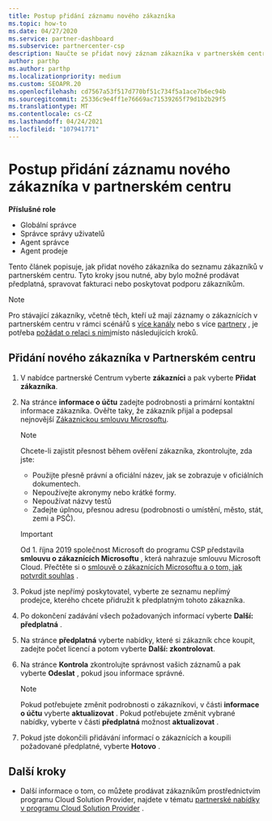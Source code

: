 ```yaml
---
title: Postup přidání záznamu nového zákazníka
ms.topic: how-to
ms.date: 04/27/2020
ms.service: partner-dashboard
ms.subservice: partnercenter-csp
description: Naučte se přidat nový záznam zákazníka v partnerském centru. Pak můžete prodávat předplatné zákazníka, spravovat fakturaci nebo poskytovat zákaznickou podporu.
author: parthp
ms.author: parthp
ms.localizationpriority: medium
ms.custom: SEOAPR.20
ms.openlocfilehash: cd7567a53f517d770bf51c734f5a1ace7b6ec94b
ms.sourcegitcommit: 25336c9e4ff1e76669ac71539265f79d1b2b29f5
ms.translationtype: MT
ms.contentlocale: cs-CZ
ms.lasthandoff: 04/24/2021
ms.locfileid: "107941771"
---
```

# <a name="how-to-add-a-new-customer-record-in-partner-center"></a>Postup přidání záznamu nového zákazníka v partnerském centru

**Příslušné role**

- Globální správce
- Správce správy uživatelů
- Agent správce
- Agent prodeje

Tento článek popisuje, jak přidat nového zákazníka do seznamu zákazníků v partnerském centru. Tyto kroky jsou nutné, aby bylo možné prodávat předplatná, spravovat fakturaci nebo poskytovat podporu zákazníkům.

>[!NOTE]
>Pro stávající zákazníky, včetně těch, kteří už mají záznamy o zákaznících v partnerském centru v rámci scénářů s [více kanály](multichannel.md) nebo s více [partnery](multipartner.md) , je potřeba [požádat o relaci s nimi](request-a-relationship-with-a-customer.md)místo následujících kroků.

## <a name="to-add-a-new-customer-in-partner-center"></a>Přidání nového zákazníka v Partnerském centru

1. V nabídce partnerské Centrum vyberte **zákazníci** a pak vyberte **Přidat zákazníka**.

2. Na stránce **informace o účtu** zadejte podrobnosti a primární kontaktní informace zákazníka. Ověřte taky, že zákazník přijal a podepsal nejnovější [Zákaznickou smlouvu Microsoftu](agreements.md).

   >[!NOTE]
   >
   >Chcete-li zajistit přesnost během ověření zákazníka, zkontrolujte, zda jste:
   >
   >- Použijte přesně právní a oficiální název, jak se zobrazuje v oficiálních dokumentech.
   >- Nepoužívejte akronymy nebo krátké formy.
   >- Nepoužívat názvy testů
   >- Zadejte úplnou, přesnou adresu (podrobnosti o umístění, město, stát, zemi a PSČ).

   >[!IMPORTANT]
   > Od 1. října 2019 společnost Microsoft do programu CSP představila **smlouvu o zákaznících Microsoftu** , která nahrazuje smlouvu Microsoft Cloud. Přečtěte si o [smlouvě o zákaznících Microsoftu a o tom, jak potvrdit souhlas](confirm-customer-agreement.md) .
  
3. Pokud jste nepřímý poskytovatel, vyberte ze seznamu nepřímý prodejce, kterého chcete přidružit k předplatným tohoto zákazníka.

4. Po dokončení zadávání všech požadovaných informací vyberte **Další: předplatná** .

5. Na stránce **předplatná** vyberte nabídky, které si zákazník chce koupit, zadejte počet licencí a potom vyberte **Další: zkontrolovat**.

6. Na stránce **Kontrola** zkontrolujte správnost vašich záznamů a pak vyberte **Odeslat** , pokud jsou informace správné.

   >[!NOTE]
   >Pokud potřebujete změnit podrobnosti o zákazníkovi, v části **informace o účtu** vyberte **aktualizovat** . Pokud potřebujete změnit vybrané nabídky, vyberte v části **předplatná** možnost **aktualizovat** .

7. Pokud jste dokončili přidávání informací o zákaznících a koupili požadované předplatné, vyberte **Hotovo** .

## <a name="next-steps"></a>Další kroky

- Další informace o tom, co můžete prodávat zákazníkům prostřednictvím programu Cloud Solution Provider, najdete v tématu [partnerské nabídky v programu Cloud Solution Provider](csp-offers.md) .

